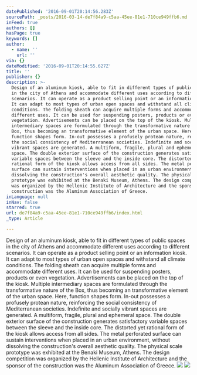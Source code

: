 ```yaml
---
datePublished: '2016-09-01T20:14:56.283Z'
sourcePath: _posts/2016-03-14-de7f84a9-c5aa-45ee-81e1-710ce949ffb6.md
inFeed: true
authors: []
hasPage: true
keywords: []
author:
  - name: ''
    url: ''
via: {}
dateModified: '2016-09-01T20:14:55.627Z'
title: ''
publisher: {}
description: >-
  Design of an aluminum kiosk, able to fit in different types of public spaces
  in the city of Athens and accommodate different uses according to different
  scenarios. It can operate as a product selling point or an information kiosk.
  It can adapt to most types of urban open spaces and withstand all climate
  conditions. The folding sheath can acquire multiple forms and accommodate
  different uses. It can be used for suspending posters, products or even
  vegetation. Advertisements can be placed on the top of the kiosk. Multiple
  intermediary spaces are formulated through the transformative nature of the
  Box, thus becoming an transformative element of the urban space. Here,
  function shapes form. In-out possesses a profusely protean nature, reinforcing
  the social consistency of Mediterranean societies. Indefinite and socially
  vibrant spaces are generated. A multiform, fragile, plural and ephemeral
  space. The double exterior surface of the construction generates satisfactory
  variable spaces between the sleeve and the inside core. The distorted yet
  rational form of the kiosk allows access from all sides. The metal perforated
  surface can sustain interventions when placed in an urban environment, without
  dissolving the construction's overall aesthetic quality. The physical scale
  prototype was exhibited at the Benaki Museum, Athens. The design competition
  was organized by the Hellenic Institute of Architecture and the sponsor of the
  construction was the Aluminum Association of Greece.
inLanguage: null
inNav: false
starred: true
url: de7f84a9-c5aa-45ee-81e1-710ce949ffb6/index.html
_type: Article

---
```

Design of an aluminum kiosk, able to fit in different types of public spaces in the city of Athens and accommodate different uses according to different scenarios. It can operate as a product selling point or an information kiosk. It can adapt to most types of urban open spaces and withstand all climate conditions. The folding sheath can acquire multiple forms and accommodate different uses. It can be used for suspending posters, products or even vegetation. Advertisements can be placed on the top of the kiosk. Multiple intermediary spaces are formulated through the transformative nature of the Box, thus becoming an transformative element of the urban space. Here, function shapes form. In-out possesses a profusely protean nature, reinforcing the social consistency of Mediterranean societies. Indefinite and socially vibrant spaces are generated. A multiform, fragile, plural and ephemeral space. The double exterior surface of the construction generates satisfactory variable spaces between the sleeve and the inside core. The distorted yet rational form of the kiosk allows access from all sides. The metal perforated surface can sustain interventions when placed in an urban environment, without dissolving the construction's overall aesthetic quality. The physical scale prototype was exhibited at the Benaki Museum, Athens. The design competition was organized by the Hellenic Institute of Architecture and the sponsor of the construction was the Aluminum Association of Greece.
![](https://s3-us-west-2.amazonaws.com/the-grid-img/p/b0f508cd72d5b16817ca1afa206f7bb0f3b40754.jpg)
![](https://s3-us-west-2.amazonaws.com/the-grid-img/p/78e9522f9a809a45d5b7b5c6dea71da4f5a2bd03.jpg)